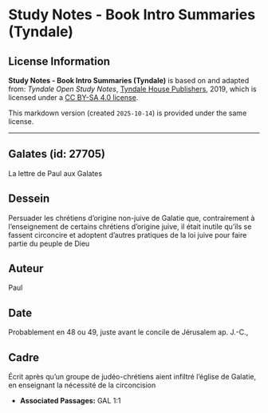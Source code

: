 # Study Notes - Book Intro Summaries (Tyndale)

## License Information

**Study Notes - Book Intro Summaries (Tyndale)** is based on and adapted from: _Tyndale Open Study Notes_, [Tyndale House Publishers](https://tyndaleopenresources.com/), 2019, which is licensed under a [CC BY-SA 4.0 license](https://creativecommons.org/licenses/by-sa/4.0/legalcode.en).

This markdown version (created `2025-10-14`) is provided under the same license.



--------------------------------

## Galates (id: 27705)

La lettre de Paul aux Galates

Dessein
-------

Persuader les chrétiens d’origine non\-juive de Galatie que, contrairement à l’enseignement de certains chrétiens d’origine juive, il était inutile qu’ils se fassent circoncire et adoptent d’autres pratiques de la loi juive pour faire partie du peuple de Dieu

Auteur
------

Paul

Date
----

Probablement en 48 ou 49, juste avant le concile de Jérusalem ap. J.\-C.,

Cadre
-----

Écrit après qu’un groupe de judéo\-chrétiens aient infiltré l’église de Galatie, en enseignant la nécessité de la circoncision

* **Associated Passages:** GAL 1:1

